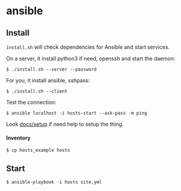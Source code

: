 # ansible

## Install
`install.sh` will check dependencies for Ansible and start services.

On a server, it install python3 if need, openssh and start the daemon:

    $ ./install.sh --server --password

For you, it install ansible, sshpass:

    $ ./install.sh --client

Test the connection:

    $ ansible localhost -i hosts-start --ask-pass -m ping

Look [docs/setup](https://github.com/szorfein/ansible/tree/main/docs/setup.md) if need help to setup the thing.

#### Inventory

    $ cp hosts_example hosts

## Start

    $ ansible-playbook -i hosts site.yml

